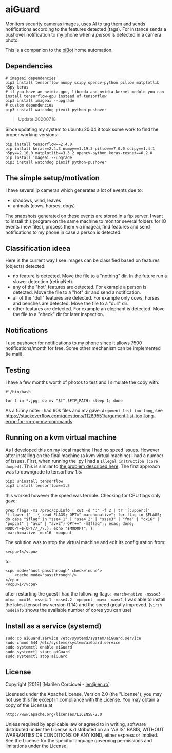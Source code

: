 # aiGuard
Monitors security cameras images, uses AI to tag them and sends notifications according to the features detected (tags). 
For instance sends a pushover notification to my phone when a *person* is detected in a camera photo.

This is a companion to the [piBot](https://github.com/len-ro/piBot) home automation. 

## Dependencies

```
# imageai dependencies
pip3 install tensorflow numpy scipy opencv-python pillow matplotlib h5py keras
# if you have an nvidia gpu, libcoda and nvidia kernel module you can install tensorflow-gpu instead of tensorflow
pip3 install imageai --upgrade
# custom dependencies
pip3 install watchdog piexif python-pushover
```

> Update 20200718

Since updating my system to ubuntu 20.04 it took some work to find the proper working versions:

```
pip install tensorflow==2.4.0
pip install keras==2.4.3 numpy==1.19.3 pillow==7.0.0 scipy==1.4.1 h5py==2.10.0 matplotlib==3.3.2 opencv-python keras-resnet==0.2.0
pip install imageai --upgrade
pip3 install watchdog piexif python-pushover
```

## The simple setup/motivation

I have several ip cameras which generates a lot of events due to:
- shadows, wind, leaves
- animals (cows, horses, dogs)

The snapshots generated on these events are stored in a ftp server. I want to install this program on the same machine to monitor several folders for IO events (new files), process them via imageai, find features and send notifications to my phone in case a person is detected.

## Classification ideea

Here is the current way I see images can be classified based on features (objects) detected:
- no feature is detected. Move the file to a "nothing" dir. In the future run a slower detection (retinaNet).
- any of the "hot" features are detected. For example a person is detected. Move the file to a "hot" dir and send a notification.
- all of the "dull" features are detected. For example only cows, horses and benches are detected. Move the file to a "dull" dir.
- other features are detected. For example an elephant is detected. Move the file to a "check" dir for later inspection.

## Notifications

I use pushover for notifications to my phone since it allows 7500 notifications/month for free. Some other mechanism can be implemented (ie mail).

## Testing

I have a few months worth of photos to test and I simulate the copy with:

```
#!/bin/bash

for f in *.jpg; do mv "$f" $FTP_PATH; sleep 1; done
```

As a funny note: I had 90k files and mv gave: `Argument list too long`, see https://stackoverflow.com/questions/11289551/argument-list-too-long-error-for-rm-cp-mv-commands

## Running on a kvm virtual machine

As I developed this on my local machine I had no speed issues. However after installing on the final machine (a kvm virtual machine) I had a number of issues.
First, when running the .py I had a `Illegal instruction (core dumped)`. This is similar to [the problem described here](https://github.com/tensorflow/tensorflow/issues/17411). The first approach was to downgrade to tensorflow 1.5:
```
pip3 uninstall tensorflow
pip3 install tensorflow==1.5
```
this worked however the speed was terrible. Checking for CPU flags only gave:
```
grep flags -m1 /proc/cpuinfo | cut -d ":" -f 2 | tr '[:upper:]' '[:lower:]' | { read FLAGS; OPT="-march=native"; for flag in $FLAGS; do case "$flag" in "sse4_1" | "sse4_2" | "ssse3" | "fma" | "cx16" | "popcnt" | "avx" | "avx2") OPT+=" -m$flag";; esac; done; MODOPT=${OPT//_/\.}; echo "$MODOPT"; }
-march=native -mcx16 -mpopcnt
```

The solution was to stop the virtual machine and edit its configuration from:
```
<vcpu>1</vcpu>
```
to:
```
<cpu mode='host-passthrough' check='none'>
    <cache mode='passthrough'/>
</cpu>
<vcpu>1</vcpu>
```

after restarting the guest I had the following flags: `-march=native -mssse3 -mfma -mcx16 -msse4.1 -msse4.2 -mpopcnt -mavx -mavx2`, I was able to install the latest tensorflow version (1.14) and the speed greatly improved. (`virsh nodeinfo` shows the available number of cores you can use)

## Install as a service (systemd)

```
sudo cp aiGuard.service /etc/systemd/system/aiGuard.service
sudo chmod 644 /etc/systemd/system/aiGuard.service
sudo systemctl enable aiGuard
sudo systemctl start aiGuard
sudo systemctl stop aiGuard
```

## License

Copyright [2019] [Marilen Corciovei - len@len.ro]

Licensed under the Apache License, Version 2.0 (the "License");
you may not use this file except in compliance with the License.
You may obtain a copy of the License at

    http://www.apache.org/licenses/LICENSE-2.0

Unless required by applicable law or agreed to in writing, software
distributed under the License is distributed on an "AS IS" BASIS,
WITHOUT WARRANTIES OR CONDITIONS OF ANY KIND, either express or implied.
See the License for the specific language governing permissions and
limitations under the License.